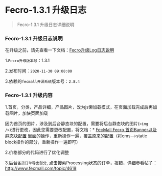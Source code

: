 Fecro-1.3.1 升级日志
=========

> Fecro-1.3.1 升级日志详细说明


### Fecro-1.3.1 升级日志说明

在升级之前，请先查看一下文档：[Fecro升级Log日志说明](fecmall-fecro-upgrade-log.md)

1.`Fecro升级版本号`：1.3.1

2.发布时间：`2020-11-30 09:00:00`

3.依赖的`fecmall开源系统`版本号：`2.8.4`

### Fecro-1.3.1 升级内容

1.首页，分类，产品详细，产品图片，改为js懒加载模式，在页面加载完成后再加载图片，加快页面加载

因为首页的图片，涉及到后台静态块的配置，需要将后台静态块的图片(`<img   />`)进行更改，因此您需要更改配置，将文档：*  [FecMall Fecro 首页Banner以及静态块配置](fecmall-fecro-banner-config.md)
里面的操作，重新操作一遍，覆盖原来的配置（将cms-->static block操作的部分，重新操作一遍即可）

2.价格部分的代码进行了优化调整

3.后台`备货订单导出部分`, 点击搜索Processing状态的订单，报错，详细参看帖子：http://www.fecmall.com/topic/4618








